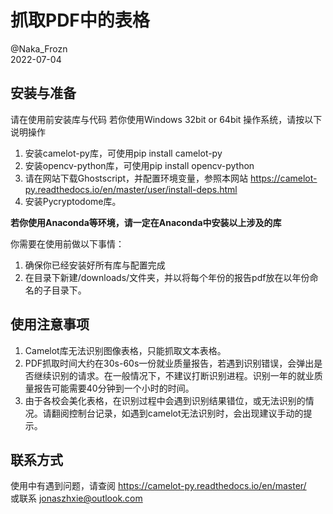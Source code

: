 # 抓取PDF中的表格
@Naka_Frozn  
2022-07-04

## 安装与准备
请在使用前安装库与代码
若你使用Windows 32bit or 64bit 操作系统，请按以下说明操作  
1. 安装camelot-py库，可使用pip install camelot-py  
2. 安装opencv-python库，可使用pip install opencv-python  
3. 请在网站下载Ghostscript，并配置环境变量，参照本网站 https://camelot-py.readthedocs.io/en/master/user/install-deps.html  
4. 安装Pycryptodome库。  

<b>若你使用Anaconda等环境，请一定在Anaconda中安装以上涉及的库</b>  

你需要在使用前做以下事情：
1. 确保你已经安装好所有库与配置完成
2. 在目录下新建/downloads/文件夹，并以将每个年份的报告pdf放在以年份命名的子目录下。    

## 使用注意事项
1. Camelot库无法识别图像表格，只能抓取文本表格。  
2. PDF抓取时间大约在30s-60s一份就业质量报告，若遇到识别错误，会弹出是否继续识别的请求。在一般情况下，不建议打断识别进程。识别一年的就业质量报告可能需要40分钟到一个小时的时间。
3. 由于各校会美化表格，在识别过程中会遇到识别结果错位，或无法识别的情况。请翻阅控制台记录，如遇到camelot无法识别时，会出现建议手动的提示。  

## 联系方式
使用中有遇到问题，请查阅  https://camelot-py.readthedocs.io/en/master/  
或联系 jonaszhxie@outlook.com 

